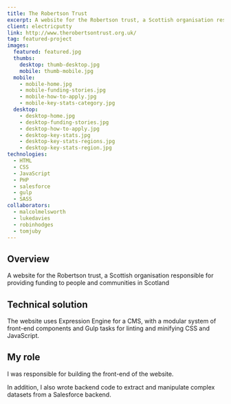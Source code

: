 ```yaml
---
title: The Robertson Trust
excerpt: A website for the Robertson trust, a Scottish organisation responsible for providing funding to people and communities in Scotland
client: electricputty
link: http://www.therobertsontrust.org.uk/
tag: featured-project
images:
  featured: featured.jpg
  thumbs:
    desktop: thumb-desktop.jpg
    mobile: thumb-mobile.jpg
  mobile:
    - mobile-home.jpg
    - mobile-funding-stories.jpg
    - mobile-how-to-apply.jpg
    - mobile-key-stats-category.jpg
  desktop:
    - desktop-home.jpg
    - desktop-funding-stories.jpg
    - desktop-how-to-apply.jpg
    - desktop-key-stats.jpg
    - desktop-key-stats-regions.jpg
    - desktop-key-stats-region.jpg
technologies:
  - HTML
  - CSS
  - JavaScript
  - PHP
  - salesforce
  - gulp
  - SASS
collaborators:
  - malcolmelsworth
  - lukedavies
  - robinhodges
  - tomjuby
---
```


## Overview

A website for the Robertson trust, a Scottish organisation responsible for providing funding to people and communities in Scotland


## Technical solution

The website uses Expression Engine for a CMS, with a modular system of front-end components and Gulp tasks for linting and minifying CSS and JavaScript.


## My role

I was responsible for building the front-end of the website.

In addition, I also wrote backend code to extract and manipulate complex datasets from a Salesforce backend.
